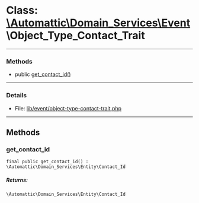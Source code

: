 # Class: [\Automattic](../namespaces/automattic.md)[\Domain_Services](../namespaces/automattic-domain-services.md)[\Event](../namespaces/automattic-domain-services-event.md)\Object_Type_Contact_Trait


---

### Methods

* public [get_contact_id()](#method_get_contact_id)

---

### Details

* File: [lib/event/object-type-contact-trait.php](../../lib/event/object-type-contact-trait.php)

---

## Methods

<a id="method_get_contact_id"></a>
### get_contact_id

```
final public get_contact_id() : \Automattic\Domain_Services\Entity\Contact_Id
```

##### Returns:

```
\Automattic\Domain_Services\Entity\Contact_Id
```
